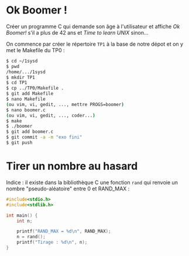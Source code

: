 # Ok Boomer !

Créer un programme C qui demande son âge à l'utilisateur et
affiche _Ok Boomer!_ s'il a plus de 42 ans et _Time to learn UNIX_
sinon...

On commence par créer le répertoire `TP1` à la base de notre
dépot et on y met le Makefile du TP0 :

~~~~Bash
$ cd ~/1sysd
$ pwd
/home/.../1sysd
$ mkdir TP1
$ cd TP1
$ cp ../TP0/Makefile .
$ git add Makefile
$ nano Makefile
(ou vim, vi, gedit, ..., mettre PROGS=boomer)
$ nano boomer.c
(ou vim, vi, gedit, ..., coder...)
$ make
$ ./boomer
$ git add boomer.c
$ git commit -a -m "exo fini"
$ git push
~~~~

# Tirer un nombre au hasard

Indice : il existe dans la bibliothèque C une fonction
`rand` qui renvoie un nombre "pseudo-aléatoire" entre
0 et RAND_MAX :

~~~~C
#include<stdio.h>
#include<stdlib.h>

int main() {
    int n;

    printf("RAND_MAX = %d\n", RAND_MAX);
    n = rand();
    printf("Tirage : %d\n", n);
}
~~~~
